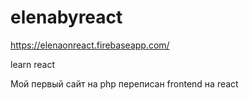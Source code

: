 # elenabyreact
https://elenaonreact.firebaseapp.com/

learn react

Мой первый сайт на php переписан frontend на react
